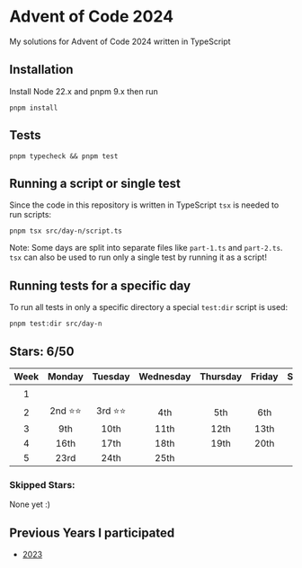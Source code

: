 # Advent of Code 2024

My solutions for Advent of Code 2024 written in TypeScript

## Installation

Install Node 22.x and pnpm 9.x then run

```shell
pnpm install
```

## Tests

```shell
pnpm typecheck && pnpm test
```

## Running a script or single test

Since the code in this repository is written in TypeScript `tsx` is needed to run scripts:

```shell
pnpm tsx src/day-n/script.ts
```

Note: Some days are split into separate files like `part-1.ts` and `part-2.ts`. `tsx` can also be used to run only a single test by running it as a script!

## Running tests for a specific day

To run all tests in only a specific directory a special `test:dir` script is used:

```shell
pnpm test:dir src/day-n
```

## Stars: 6/50

| Week |  Monday  | Tuesday  | Wednesday | Thursday | Friday | Saturday |  Sunday  |
| :--: | :------: | :------: | :-------: | :------: | :----: | :------: | :------: |
|  1   |          |          |           |          |        |          | 1st ⭐⭐ |
|  2   | 2nd ⭐⭐ | 3rd ⭐⭐ |    4th    |   5th    |  6th   |   7th    |   8th    |
|  3   |   9th    |   10th   |   11th    |   12th   |  13th  |   14th   |   15th   |
|  4   |   16th   |   17th   |   18th    |   19th   |  20th  |   21st   |   22nd   |
|  5   |   23rd   |   24th   |   25th    |

### Skipped Stars:

None yet :)

<!---
<details>
<summary><b>Day X Part Y</b></summary>
<p>This is a description of what problem I had solving this puzzle</p>
</details>
-->

## Previous Years I participated

- [2023](https://github.com/mitsunee/advent-of-code-2023)
